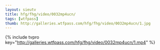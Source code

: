 ```yaml
--- 
layout: sieutv
title: hfg/fhg/video/0032mp4ucn/
tags: [wtfpass]
thumb: http://galleries.wtfpass.com/hfg/fhg/video/0032mp4ucn/1.jpg
---
```

{% include tvpro key="http://galleries.wtfpass.com/hfg/fhg/video/0032mp4ucn/1.mp4" %} 
